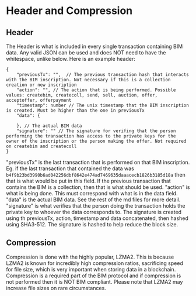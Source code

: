 # Header and Compression

## Header

The Header is what is included in every single transaction containing BIM data. Any valid JSON can be used and does NOT need to have the whitespace, unlike below. Here is an example header:

```
{
    "previousTx": "",  // The previous transaction hash that interacts with the BIM inscription. Not necessary if this is a collection creation or new inscription
    "action": "", // The action that is being performed. Possible values: createbim, createcoll, send, sell, auction, offer, acceptoffer, offerpayment
    "timestamp": number // The unix timestamp that the BIM inscription is created. Must be higher than the one in previousTx
    "data": {

    }, // The actual BIM data
    "signature": "" // The signature for verifing that the person performing the transaction has access to the private keys for the owner of the inscription or the person making the offer. Not required on createbim and createcoll
}
```
"previousTx" is the last transaction that is performed on that BIM inscription. Eg. if the last transaction that contained the data was `b4f9b23bd3990b6ad042256dbf8642e474ad7469635daaacecb1826b3185d18a` then that is what would be put in this field. If the previous transaction that contains the BIM is a collection, then that is what should be used.
"action" is what is being done. This must correspond with what is in the data field.
"data" is the actual BIM data. See the rest of the md files for more detail.
"signature" is what verifies that the person doing the transaction holds the private key to whoever the data corresponds to. The signature is created using th previousTx, action, timestamp and data concatenated, then hashed using SHA3-512. The signature is hashed to help reduce the block size.

## Compression

Compression is done with the highly popular, LZMA2. This is because LZMA2 is known for incredibly high compression ratios, sacrificing speed for file size, which is very important when storing data in a blockchain. Compression is a required part of the BIM protocol and if compression is not performed then it is NOT BIM compliant. Please note that LZMA2 may increase file sizes on rare circumstances.